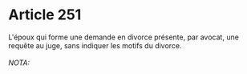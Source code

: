 # Article 251

L'époux qui forme une demande en divorce présente, par avocat, une requête au juge, sans indiquer les motifs du divorce.<br/><br/><i>NOTA:</i>